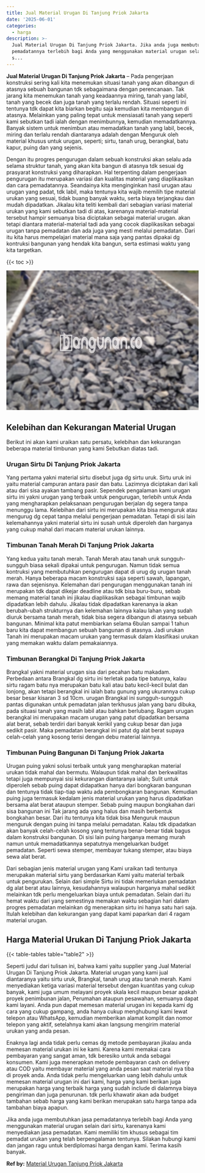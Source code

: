 ```yaml
---
title: Jual Material Urugan Di Tanjung Priok Jakarta
date: '2025-06-01'
categories:
  - harga
description: >-
  Jual Material Urugan Di Tanjung Priok Jakarta. Jika anda juga membutuhkan jasa
  pemadatannya terlebih bagi Anda yang menggunakan material urugan selain dari
  s...
---
```


**Jual Material Urugan Di Tanjung Priok Jakarta** – Pada pengerjaan konstruksi sering kali kita menemukan situasi tanah yang akan dibangun di atasnya sebuah bangunan tdk sebagaimana dengan perencanaan. Tak jarang kita menemukan tanah yang keadaannya miring, tanah yang labil, tanah yang becek dan juga tanah yang terlalu rendah. Situasi seperti ini tentunya tdk dapat kita biarkan begitu saja kemudian kita membangun di atasnya. Melainkan yang paling tepat untuk mensiasati tanah yang seperti kami sebutkan tadi ialah dengan menimbunnya, kemudian memadatkannya. Banyak sistem untuk menimbun atau memadatkan tanah yang labil, becek, miring dan terlalu rendah diantaranya adalah dengan Menguruk oleh material khusus untuk urugan, seperti; sirtu, tanah urug, berangkal, batu kapur, puing dan yang sejenis.

Dengan itu progres pengurugan dalam sebuah konstruksi akan selalu ada selama struktur tanah, yang akan kita bangun di atasnya tdk sesuai dg prasyarat konstruksi yang diharapkan. Hal terpenting dalam pengerjaan pengurugan itu merupakan variasi dan kualitas material yang diaplikasikan dan cara pemadatannya. Seandainya kita menginginkan hasil urugan atau urugan yang padat, tdk labil, maka tentunya kita wajib memilih tipe material urukan yang sesuai, tidak buang banyak waktu, serta biaya terjangkau dan mudah dipadatkan. Jikalau kita teliti kembali dari sebagian variasi material urukan yang kami sebutkan tadi di atas, karenanya material-material tersebut hampir semuanya bisa diciptakan sebagai material urugan. akan tetapi diantara material-material tadi ada yang cocok diaplikasikan sebagai urugan tanpa pemadatan dan ada juga yang mesti melalui pemadatan. Dari itu kita harus mempelajari material mana saja yang pantas dipakai dg kontruksi bangunan yang hendak kita bangun, serta estimasi waktu yang kita targetkan.

{{< toc >}}

![Jual Material Urugan Di Tanjung Priok Jakarta](/images/jual-urugan-32.png)

## Kelebihan dan Kekurangan Material Urugan

Berikut ini akan kami uraikan satu persatu, kelebihan dan kekurangan beberapa material timbunan yang kami Sebutkan diatas tadi.

### Urugan Sirtu Di Tanjung Priok Jakarta

Yang pertama yakni material sirtu disebut juga dg sirtu uruk. Sirtu uruk ini yaitu material campuran antara pasir dan batu. Lazimnya diciptakan dari kali atau dari sisa ayakan tambang pasir. Sependek pengalaman kami urugan sirtu ini yakni urugan yang terbaik untuk pengurugan, terlebih untuk Anda yang mengharapkan pelaksanaan pengurugan berjalan dg segera tanpa menunggu lama. Kelebihan dari sirtu ini merupakan kita bisa menguruk atau mengurug dg cepat tanpa melalui pengerjaan pemadatan. Tetapi di sisi lain kelemahannya yakni material sirtu ini susah untuk diperoleh dan harganya yang cukup mahal dari macam material urukan lainnya.

### Timbunan Tanah Merah Di Tanjung Priok Jakarta

Yang kedua yaitu tanah merah. Tanah Merah atau tanah uruk sungguh-sungguh biasa sekali dipakai untuk pengurugan. Namun tidak semua kontruksi yang membutuhkan pengurugan dapat di urug dg urugan tanah merah. Hanya beberapa macam konstruksi saja seperti sawah, lapangan, rawa dan sejenisnya. Kelemahan dari pengurugan menggunakan tanah ini merupakan tdk dapat dikejar deadline atau tdk bisa buru-buru, sebab memang material tanah ini jikalau diaplikasikan sebagai timbunan wajib dipadatkan lebih dahulu. Jikalau tidak dipadatkan karenanya ia akan berubah-ubah strukturnya dan kelemahan lainnya kalau lahan yang sudah diuruk bersama tanah merah, tidak bisa segera dibangun di atasnya sebuah bangunan. Minimal kita patut membiarkan selama 6bulan sampai 1 tahun baru kita dapat membangun sebuah bangunan di atasnya. Jadi urukan Tanah ini merupakan macam urukan yang termasuk dalam klasifikasi urukan yang memakan waktu dalam pemakaiannya.

### Timbunan Berangkal Di Tanjung Priok Jakarta

Brangkal yakni material urugan sisa dari pecahan batu makadam. Perbedaan antara Brangkal dg sirtu ini terletak pada tipe batunya, kalau sirtu ragam batu nya merupakan batu kali atau batu kecil-kecil bulat dan lonjong, akan tetapi berangkal ini ialah batu gunung yang ukurannya cukup besar besar kisaran 3 sd 10cm. urugan Brangkal ini sungguh-sungguh pantas digunakan untuk pemadatan jalan terkhusus jalan yang baru dibuka, pada situasi tanah yang masih labil atau bahkan berlubang. Ragam urugan berangkal ini merupakan macam urugan yang patut dipadatkan bersama alat berat, sebab terdiri dari banyak kerikil yang cukup besar dan juga sedikit pasir. Maka pemadatan berangkal ini patut dg alat berat supaya celah-celah yang kosong terisi dengan debu material lainnya.

### Timbunan Puing Bangunan Di Tanjung Priok Jakarta

Urugan puing yakni solusi terbaik untuk yang mengharapkan material urukan tidak mahal dan bermutu. Walaupun tidak mahal dan berkwalitas tetapi juga mempunyai sisi kekurangan diantaranya ialah; Sulit untuk diperoleh sebab puing dapat didapatkan hanya dari bongkaran bangunan dan tentunya tidak tiap-tiap waktu ada pembongkaran bangunan. Kemudian puing juga termasuk kedalam jenis material urukan yang harus dipadatkan bersama alat berat ataupun stemper. Sebab puing maupun bongkahan dari sisa bangunan ini Tak jarang ada yang halus dan masih berbentuk bongkahan besar. Dari itu tentunya kita tidak bisa Menguruk maupun menguruk dengan puing ini tanpa melalui pemadatan. Kalau tdk dipadatkan akan banyak celah-celah kosong yang tentunya benar-benar tidak bagus dalam konstruksi bangunan. Di sisi lain puing harganya memang murah namun untuk memadatkannya sepatutnya mengeluarkan budget pemadatan. Seperti sewa stemper, membayar tukang stemper, atau biaya sewa alat berat.

Dari sebagian jenis material urugan yang Kami uraikan tadi tentunya merupakan material sirtu yang berdasarkan Kami yaitu material terbaik untuk pengurukan. Selain dari simple Sirtu ini tidak memerlukan pemadatan dg alat berat atau lainnya, kesudahannya walaupun harganya mahal sedikit melainkan tdk perlu mengeluarkan biaya untuk pemadatan. Selain dari itu hemat waktu dari yang semestinya memakan waktu sebagian hari dalam progres pemadatan melainkan dg menerapkan sirtu ini hanya satu hari saja. Itulah kelebihan dan kekurangan yang dapat kami paparkan dari 4 ragam material urugan.

## Harga Material Urukan Di Tanjung Priok Jakarta

{{< table-tables table="table2" >}}

Seperti judul dari tulisan ini, bahwa kami yaitu supplier yang Jual Material Urugan Di Tanjung Priok Jakarta. Material urugan yang kami jual diantaranya yaitu sirtu uruk, Brangkal, tanah urug atau tanah merah. Kami menyediakan ketiga variasi material tersebut dengan kuantitas yang cukup banyak, kami juga umum melayani proyek skala kecil maupun besar apakah proyek penimbunan jalan, Perumahan ataupun pesawahan, semuanya dapat kami layani. Anda pun dapat memesan material urugan ini kepada kami dg cara yang cukup gampang, anda hanya cukup menghubungi kami lewat telepon atau WhatsApp, kemudian memberikan alamat komplit dan nomor telepon yang aktif, setelahnya kami akan langsung mengirim material urukan yang anda pesan.

Enaknya lagi anda tidak perlu cemas dg metode pembayaran jikalau anda memesan material urukan ini ke kami. Karena kami memakai cara pembayaran yang sangat aman, tdk beresiko untuk anda sebagai konsumen. Kami juga menerapkan metode pembayaran cash on delivery atau COD yaitu membayar material yang anda pesan saat material nya tiba di proyek anda. Anda tidak perlu mengeluarkan uang lebih dahulu untuk memesan material urugan ini dari kami, harga yang kami berikan juga merupakan harga yang terbaik harga yang sudah include di dalamnya biaya pengiriman dan juga penurunan. tdk perlu khawatir akan ada budget tambahan sebab harga yang kami berikan merupakan satu harga tanpa ada tambahan biaya apapun.

Jika anda juga membutuhkan jasa pemadatannya terlebih bagi Anda yang menggunakan material urugan selain dari sirtu, karenanya kami menyediakan jasa pemadatan. Kami memiliki tim khusus sebagai tim pemadat urukan yang telah berpengalaman tentunya. Silakan hubungi kami dan jangan ragu untuk berdiplomasi harga dengan kami. Terima kasih banyak.

**Ref by:** [Material Urugan Tanjung Priok Jakarta](https://id.wikipedia.org/wiki/Material)
